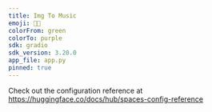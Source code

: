 ```yaml
---
title: Img To Music
emoji: 🌅🎶
colorFrom: green
colorTo: purple
sdk: gradio
sdk_version: 3.20.0
app_file: app.py
pinned: true
---
```


Check out the configuration reference at https://huggingface.co/docs/hub/spaces-config-reference